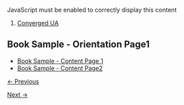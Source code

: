 ﻿

JavaScript must be enabled to correctly display this content

  1. [Converged UA](index.md)

## Book Sample - Orientation Page1

  * [Book Sample - Content Page 1](book-sample--content-page-1-12429465354.md)
  * [Book Sample - Content Page2](this-is-a-heading1-12437324163.md)


[← Previous](index.md)

[Next →](book-sample--content-page-1-12429465354.md)
